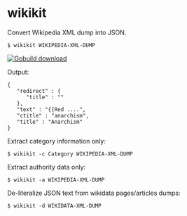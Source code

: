 wikikit
=======

Convert Wikipedia XML dump into JSON.

    $ wikikit WIKIPEDIA-XML-DUMP

[![Gobuild download](http://gobuild.io/badge/github.com/miku/wikikit/download.png)](http://gobuild.io/download/github.com/miku/wikikit)

Output:

    {
       "redirect" : {
          "title" : ""
       },
       "text" : "{{Red ....",
       "ctitle" : "anarchism",
       "title" : "Anarchism"
    }

Extract category information only:

    $ wikikit -c Category WIKIPEDIA-XML-DUMP

Extract authority data only:

    $ wikikit -a WIKIPEDIA-XML-DUMP

De-literalize JSON text from wikidata pages/articles dumps:

    $ wikikit -d WIKIDATA-XML-DUMP
